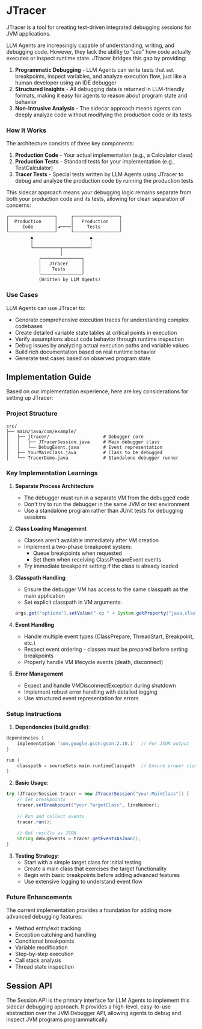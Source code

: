 # JTracer

JTracer is a tool for creating test-driven integrated debugging sessions for JVM applications.

LLM Agents are increasingly capable of understanding, writing, and debugging code. However, they lack the ability to "see" how code actually executes or inspect runtime state. JTracer bridges this gap by providing:

1. **Programmatic Debugging** - LLM Agents can write tests that set breakpoints, inspect variables, and analyze execution flow, just like a human developer using an IDE debugger
2. **Structured Insights** - All debugging data is returned in LLM-friendly formats, making it easy for agents to reason about program state and behavior
3. **Non-Intrusive Analysis** - The sidecar approach means agents can deeply analyze code without modifying the production code or its tests

### How It Works

The architecture consists of three key components:

1. **Production Code** - Your actual implementation (e.g., a Calculator class)
2. **Production Tests** - Standard tests for your implementation (e.g., TestCalculator)
3. **Tracer Tests** - Special tests written by LLM Agents using JTracer to debug and analyze the production code by running the production tests

This sidecar approach means your debugging logic remains separate from both your production code and its tests, allowing for clean separation of concerns:

```
┌─────────────────┐     ┌─────────────────┐
│  Production     │     │   Production    │
│     Code        │◄────│     Tests       │
└─────────────────┘     └─────────────────┘
         ▲                     ▲
         │                     │
         └──────────┬──────────┘
                    │
            ┌───────────────┐
            │   JTracer     │
            │    Tests      │
            └───────────────┘
            (Written by LLM Agents)
```

### Use Cases

LLM Agents can use JTracer to:
- Generate comprehensive execution traces for understanding complex codebases
- Create detailed variable state tables at critical points in execution
- Verify assumptions about code behavior through runtime inspection
- Debug issues by analyzing actual execution paths and variable values
- Build rich documentation based on real runtime behavior
- Generate test cases based on observed program state

## Implementation Guide

Based on our implementation experience, here are key considerations for setting up JTracer:

### Project Structure
```
src/
├── main/java/com/example/
│   ├── jtracer/                    # Debugger core
│   │   ├── JTracerSession.java     # Main debugger class
│   │   └── DebugEvent.java         # Event representation
│   ├── YourMainClass.java          # Class to be debugged
│   └── TracerDemo.java             # Standalone debugger runner
```

### Key Implementation Learnings

1. **Separate Process Architecture**
   - The debugger must run in a separate VM from the debugged code
   - Don't try to run the debugger in the same JVM or test environment
   - Use a standalone program rather than JUnit tests for debugging sessions

2. **Class Loading Management**
   - Classes aren't available immediately after VM creation
   - Implement a two-phase breakpoint system:
     - Queue breakpoints when requested
     - Set them when receiving ClassPrepareEvent events
   - Try immediate breakpoint setting if the class is already loaded

3. **Classpath Handling**
   - Ensure the debugger VM has access to the same classpath as the main application
   - Set explicit classpath in VM arguments:
   ```java
   args.get("options").setValue("-cp " + System.getProperty("java.class.path"));
   ```

4. **Event Handling**
   - Handle multiple event types (ClassPrepare, ThreadStart, Breakpoint, etc.)
   - Respect event ordering - classes must be prepared before setting breakpoints
   - Properly handle VM lifecycle events (death, disconnect)

5. **Error Management**
   - Expect and handle VMDisconnectException during shutdown
   - Implement robust error handling with detailed logging
   - Use structured event representation for errors

### Setup Instructions

1. **Dependencies (build.gradle)**:
```gradle
dependencies {
    implementation 'com.google.gson:gson:2.10.1'  // For JSON output
}

run {
    classpath = sourceSets.main.runtimeClasspath  // Ensure proper classpath
}
```

2. **Basic Usage**:
```java
try (JTracerSession tracer = new JTracerSession("your.MainClass")) {
    // Set breakpoints
    tracer.setBreakpoint("your.TargetClass", lineNumber);
    
    // Run and collect events
    tracer.run();
    
    // Get results as JSON
    String debugEvents = tracer.getEventsAsJson();
}
```

3. **Testing Strategy**:
   - Start with a simple target class for initial testing
   - Create a main class that exercises the target functionality
   - Begin with basic breakpoints before adding advanced features
   - Use extensive logging to understand event flow

### Future Enhancements

The current implementation provides a foundation for adding more advanced debugging features:
- Method entry/exit tracking
- Exception catching and handling
- Conditional breakpoints
- Variable modification
- Step-by-step execution
- Call stack analysis
- Thread state inspection

## Session API

The Session API is the primary interface for LLM Agents to implement this sidecar debugging approach. It provides a high-level, easy-to-use abstraction over the JVM Debugger API, allowing agents to debug and inspect JVM programs programmatically.